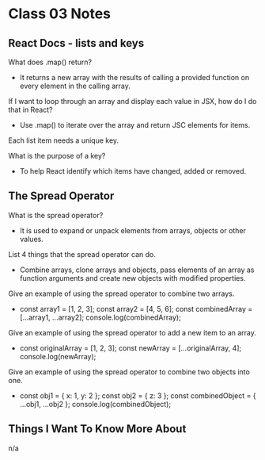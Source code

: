 # Class 03 Notes

## React Docs - lists and keys

What does .map() return?

- It returns a new array with the results of calling a provided function on every element in the calling array.

If I want to loop through an array and display each value in JSX, how do I do that in React?

- Use .map() to iterate over the array and return JSC elements for items.

Each list item needs a unique key.

What is the purpose of a key?

- To help React identify which items have changed, added or removed.

## The Spread Operator

What is the spread operator?

- It is used to expand or unpack elements from arrays, objects or other values.

List 4 things that the spread operator can do.

- Combine arrays, clone arrays and objects, pass elements of an array as function arguments and create new objects with modified properties.

Give an example of using the spread operator to combine two arrays.

- const array1 = [1, 2, 3];
const array2 = [4, 5, 6];
const combinedArray = [...array1, ...array2];
console.log(combinedArray);

Give an example of using the spread operator to add a new item to an array.

- const originalArray = [1, 2, 3];
const newArray = [...originalArray, 4];
console.log(newArray);

Give an example of using the spread operator to combine two objects into one.

- const obj1 = { x: 1, y: 2 };
const obj2 = { z: 3 };
const combinedObject = { ...obj1, ...obj2 };
console.log(combinedObject);

## Things I Want To Know More About

n/a
